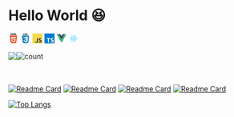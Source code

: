 # Hello World 😆

<code><img height="20" src="https://raw.githubusercontent.com/github/explore/80688e429a7d4ef2fca1e82350fe8e3517d3494d/topics/html/html.png"></code>
<code><img height="20" src="https://raw.githubusercontent.com/github/explore/80688e429a7d4ef2fca1e82350fe8e3517d3494d/topics/css/css.png"></code>
<code><img height="20" src="https://raw.githubusercontent.com/github/explore/80688e429a7d4ef2fca1e82350fe8e3517d3494d/topics/javascript/javascript.png"></code>
<code><img height="20" src="https://raw.githubusercontent.com/github/explore/80688e429a7d4ef2fca1e82350fe8e3517d3494d/topics/typescript/typescript.png"></code>
<code><img height="20" src="https://raw.githubusercontent.com/github/explore/80688e429a7d4ef2fca1e82350fe8e3517d3494d/topics/vue/vue.png"></code>
<code><img height="20" src="https://raw.githubusercontent.com/github/explore/80688e429a7d4ef2fca1e82350fe8e3517d3494d/topics/react/react.png"></code>

<div style='display:"flex"'>
  <img src="https://count.getloli.com/get/@zzdoreen?theme=gelbooru" alt="count" />
  <img align="left" src="https://github-readme-stats.vercel.app/api?username=zzdoreen&show_icons=true&icon_color=F1E05A&text_color=fff&bg_color=4a569d&title_color=fff" />  
</div>

<br/>
<br/>

[![Readme Card](https://github-readme-stats.vercel.app/api/pin/?username=zzdoreen&repo=zzdoreen.github.io&bg_color=4a569d&title_color=fff&text_color=fff&icon_color=F1E05A)](https://zzdoreen.github.io)
[![Readme Card](https://github-readme-stats.vercel.app/api/pin/?username=zzdoreen&repo=antdpro-base-demo&bg_color=4a569d&title_color=fff&text_color=fff&icon_color=F1E05A)](https://zzdoreen.github.io/antdpro-base-demo/dist/#/map)
[![Readme Card](https://github-readme-stats.vercel.app/api/pin/?username=zzdoreen&repo=vite-vue3-ts&bg_color=4a569d&title_color=fff&text_color=fff&icon_color=F1E05A)](https://zzdoreen.github.io/vite-vue3-ts/dist/index#/login)
[![Readme Card](https://github-readme-stats.vercel.app/api/pin/?username=zzdoreen&repo=ssms&bg_color=4a569d&title_color=fff&text_color=fff&icon_color=F1E05A)](https://github.com/zzdoreen/SSMS)

[![Top Langs](https://github-readme-stats.vercel.app/api/top-langs/?username=zzdoreen&layout=compact&bg_color=4a569d&title_color=fff&text_color=fff&icon_color=F1E05A)](https://github.com/anuraghazra/github-readme-stats)



